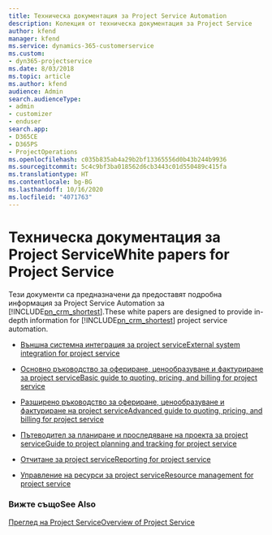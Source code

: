 ```yaml
---
title: Техническа документация за Project Service Automation
description: Колекция от техническа документация за Project Service
author: kfend
manager: kfend
ms.service: dynamics-365-customerservice
ms.custom:
- dyn365-projectservice
ms.date: 8/03/2018
ms.topic: article
ms.author: kfend
audience: Admin
search.audienceType:
- admin
- customizer
- enduser
search.app:
- D365CE
- D365PS
- ProjectOperations
ms.openlocfilehash: c035b835ab4a29b2bf13365556d0b43b244b9936
ms.sourcegitcommit: 5c4c9bf3ba018562d6cb3443c01d550489c415fa
ms.translationtype: HT
ms.contentlocale: bg-BG
ms.lasthandoff: 10/16/2020
ms.locfileid: "4071763"
---
```

# <a name="white-papers-for-project-service"></a><span data-ttu-id="cd13e-103">Техническа документация за Project Service</span><span class="sxs-lookup"><span data-stu-id="cd13e-103">White papers for Project Service</span></span>

<span data-ttu-id="cd13e-104">Тези документи са предназначени да предоставят подробна информация за Project Service Automation за [!INCLUDE[pn_crm_shortest](../includes/pn-crm-shortest.md)].</span><span class="sxs-lookup"><span data-stu-id="cd13e-104">These white papers are designed to provide in-depth information for [!INCLUDE[pn_crm_shortest](../includes/pn-crm-shortest.md)] project service automation.</span></span>

-   [<span data-ttu-id="cd13e-105">Външна системна интеграция за project service</span><span class="sxs-lookup"><span data-stu-id="cd13e-105">External system integration for project service</span></span>](https://go.microsoft.com/fwlink/?LinkId=825445)

-   [<span data-ttu-id="cd13e-106">Основно ръководство за офериране, ценообразуване и фактуриране за project service</span><span class="sxs-lookup"><span data-stu-id="cd13e-106">Basic guide to quoting, pricing, and billing for project service</span></span>](https://go.microsoft.com/fwlink/?LinkId=825241)

-   [<span data-ttu-id="cd13e-107">Разширено ръководство за офериране, ценообразуване и фактуриране на project service</span><span class="sxs-lookup"><span data-stu-id="cd13e-107">Advanced guide to quoting, pricing, and billing for project service</span></span>](https://go.microsoft.com/fwlink/?LinkId=825242)

-   [<span data-ttu-id="cd13e-108">Пътеводител за планиране и проследяване на проекта за project service</span><span class="sxs-lookup"><span data-stu-id="cd13e-108">Guide to project planning and tracking for project service</span></span>](https://go.microsoft.com/fwlink/?LinkId=825243)

-   [<span data-ttu-id="cd13e-109">Отчитане за project service</span><span class="sxs-lookup"><span data-stu-id="cd13e-109">Reporting for project service</span></span>](https://go.microsoft.com/fwlink/?LinkId=825446)

-   [<span data-ttu-id="cd13e-110">Управление на ресурси за project service</span><span class="sxs-lookup"><span data-stu-id="cd13e-110">Resource management for project service</span></span>](https://go.microsoft.com/fwlink/?LinkId=825244)

### <a name="see-also"></a><span data-ttu-id="cd13e-111">Вижте също</span><span class="sxs-lookup"><span data-stu-id="cd13e-111">See Also</span></span>
 [<span data-ttu-id="cd13e-112">Преглед на Project Service</span><span class="sxs-lookup"><span data-stu-id="cd13e-112">Overview of Project Service</span></span>](../psa/overview.md)
